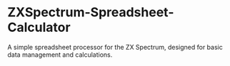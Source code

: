 # ZXSpectrum-Spreadsheet-Calculator

A simple spreadsheet processor for the ZX Spectrum, designed for basic data management and calculations.
